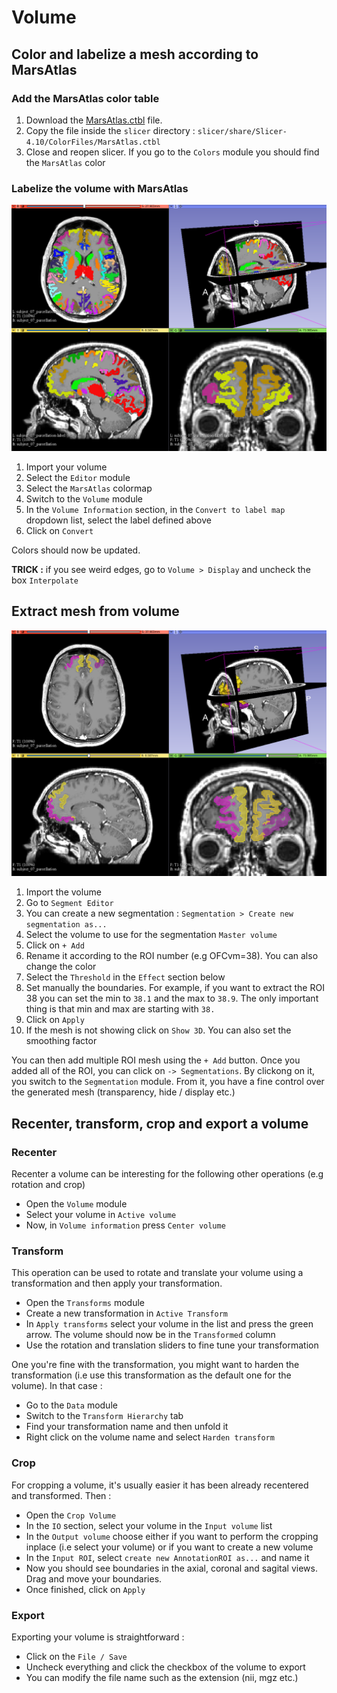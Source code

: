 # Volume

## Color and labelize a mesh according to MarsAtlas

### Add the MarsAtlas color table

1. Download the [MarsAtlas.ctbl](https://github.com/brainets/ressources/tree/master/slicer/data/MarsAtlas.ctbl) file.
2. Copy the file inside the `slicer` directory : `slicer/share/Slicer-4.10/ColorFiles/MarsAtlas.ctbl`
3. Close and reopen slicer. If you go to the `Colors` module you should find the `MarsAtlas` color

### Labelize the volume with MarsAtlas

![malabel](_images/malabel.png)

1. Import your volume
2. Select the `Editor` module
3. Select the `MarsAtlas` colormap
4. Switch to the `Volume` module
5. In the `Volume Information` section, in the `Convert to label map` dropdown list, select the label defined above
6. Click on `Convert`

Colors should now be updated.

**TRICK :** if you see weird edges, go to `Volume > Display` and uncheck the box `Interpolate`

## Extract mesh from volume

![segmentation](_images/segmentation.png)

1. Import the volume
2. Go to `Segment Editor`
3. You can create a new segmentation : `Segmentation > Create new segmentation as...`
4. Select the volume to use for the segmentation `Master volume`
5. Click on `+ Add`
6. Rename it according to the ROI number (e.g OFCvm=38). You can also change the color
7. Select the `Threshold` in the `Effect` section below
8. Set manually the boundaries. For example, if you want to extract the ROI 38 you can set the min to `38.1` and the max to `38.9`. The only important thing is that min and max are starting with `38.`
9. Click on `Apply`
10. If the mesh is not showing click on `Show 3D`. You can also set the smoothing factor

You can then add multiple ROI mesh using the `+ Add` button. Once you added all of the ROI, you can click on `-> Segmentations`. By clickong on it, you switch to the `Segmentation` module. From it, you have a fine control over the generated mesh (transparency, hide / display etc.)


## Recenter, transform, crop and export a volume

### Recenter

Recenter a volume can be interesting for the following other operations (e.g rotation and crop)
* Open the `Volume` module
* Select your volume in `Active volume`
* Now, in `Volume information` press `Center volume`

### Transform

This operation can be used to rotate and translate your volume using a transformation and then apply your transformation.
* Open the `Transforms` module
* Create a new transformation in `Active Transform`
* In `Apply transforms` select your volume in the list and press the green arrow. The volume should now be in the `Transformed` column
* Use the rotation and translation sliders to fine tune your transformation

One you're fine with the transformation, you might want to harden the transformation (i.e use this transformation as the default one for the volume). In that case :
* Go to the `Data` module
* Switch to the `Transform Hierarchy` tab
* Find your transformation name and then unfold it
* Right click on the volume name and select `Harden transform`

### Crop

For cropping a volume, it's usually easier it has been already recentered and transformed. Then :
* Open the `Crop Volume`
* In the `IO` section, select your volume in the `Input volume` list
* In the `Output volume` choose either if you want to perform the cropping inplace (i.e select your volume) or if you want to create a new volume
* In the `Input ROI`, select `create new AnnotationROI as...` and name it
* Now you should see boundaries in the axial, coronal and sagital views. Drag and move your boundaries.
* Once finished, click on `Apply`

### Export

Exporting your volume is straightforward :
* Click on the `File / Save`
* Uncheck everything and click the checkbox of the volume to export
* You can modify the file name such as the extension (nii, mgz etc.)
